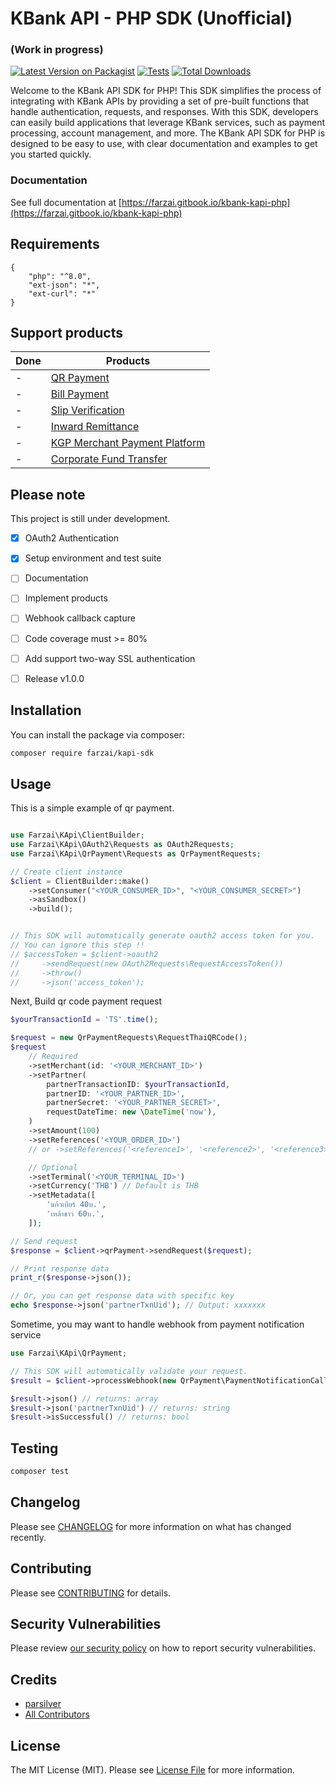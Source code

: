 # KBank API - PHP SDK (Unofficial)
### (Work in progress)

[![Latest Version on Packagist](https://img.shields.io/packagist/v/farzai/kapi-sdk.svg?style=flat-square)](https://packagist.org/packages/farzai/kapi-sdk)
[![Tests](https://img.shields.io/github/actions/workflow/status/farzai/kbank-kapi-php/run-tests.yml?branch=main&label=tests&style=flat-square)](https://github.com/farzai/kapi-sdk/actions/workflows/run-tests.yml)
[![Total Downloads](https://img.shields.io/packagist/dt/farzai/kapi-sdk.svg?style=flat-square)](https://packagist.org/packages/farzai/kapi-sdk)

Welcome to the KBank API SDK for PHP! This SDK simplifies the process of integrating with KBank APIs by providing a set of pre-built functions that handle authentication, requests, and responses. With this SDK, developers can easily build applications that leverage KBank services, such as payment processing, account management, and more. The KBank API SDK for PHP is designed to be easy to use, with clear documentation and examples to get you started quickly.


### Documentation
See full documentation at [https://farzai.gitbook.io/kbank-kapi-php](https://farzai.gitbook.io/kbank-kapi-php)


## Requirements
```
{
    "php": "^8.0",
    "ext-json": "*",
    "ext-curl": "*"
}
```



## Support products

| Done | Products                   | 
| --- |-----------------------------------|
|  -  | [QR Payment](https://apiportal.kasikornbank.com/product/public/All/QR%20Payment/Introduction/GETTING%20STARTED) | 
|  -  | [Bill Payment](https://apiportal.kasikornbank.com/product/public/All/Bill%20Payment/Introduction/GETTING%20STARTED) | 
|  -  | [Slip Verification](https://apiportal.kasikornbank.com/product/public/All/Slip%20Verification/Introduction/Getting%20Started) | 
|  -  | [Inward Remittance](https://apiportal.kasikornbank.com/product/public/All/Inward%20Remittance/Introduction/GETTING%20STARTED) | 
|  -  | [KGP Merchant Payment Platform](https://apiportal.kasikornbank.com/product/public/All/KGP%20Merchant%20Payment%20Platform/Introduction/Getting%20Started) | 
|  -  | [Corporate Fund Transfer](https://apiportal.kasikornbank.com/product/public/All/Corporate%20%20Fund%20Transfer/Introduction/Getting%20Started) |



## Please note
This project is still under development.
- [x] OAuth2 Authentication
- [x] Setup environment and test suite
- [ ] Documentation
- [ ] Implement products
- [ ] Webhook callback capture
- [ ] Code coverage must >= 80%
- [ ] Add support two-way SSL authentication
- [ ] Release v1.0.0


## Installation

You can install the package via composer:

```bash
composer require farzai/kapi-sdk
```

## Usage

This is a simple example of qr payment.
```php

use Farzai\KApi\ClientBuilder;
use Farzai\KApi\OAuth2\Requests as OAuth2Requests;
use Farzai\KApi\QrPayment\Requests as QrPaymentRequests;

// Create client instance
$client = ClientBuilder::make()
    ->setConsumer("<YOUR_CONSUMER_ID>", "<YOUR_CONSUMER_SECRET>")
    ->asSandbox()
    ->build();


// This SDK will automatically generate oauth2 access token for you.
// You can ignore this step !!
// $accessToken = $client->oauth2
//     ->sendRequest(new OAuth2Requests\RequestAccessToken())
//     ->throw()
//     ->json('access_token');
```

Next, Build qr code payment request
```php
$yourTransactionId = 'TS'.time();

$request = new QrPaymentRequests\RequestThaiQRCode();
$request
    // Required
    ->setMerchant(id: '<YOUR_MERCHANT_ID>')
    ->setPartner(
        partnerTransactionID: $yourTransactionId,
        partnerID: '<YOUR_PARTNER_ID>',
        partnerSecret: '<YOUR_PARTNER_SECRET>',
        requestDateTime: new \DateTime('now'),
    )
    ->setAmount(100)
    ->setReferences('<YOUR_ORDER_ID>')
    // or ->setReferences('<reference1>', '<reference2>', '<reference3>', '<reference4>')

    // Optional
    ->setTerminal('<YOUR_TERMINAL_ID>')
    ->setCurrency('THB') // Default is THB
    ->setMetadata([
        'แก้วเบียร์ 40บ.',
        'เหล้าขาว 60บ.',
    ]);

// Send request
$response = $client->qrPayment->sendRequest($request);

// Print response data
print_r($response->json());

// Or, you can get response data with specific key
echo $response->json('partnerTxnUid'); // Output: xxxxxxx

```

Sometime, you may want to handle webhook from payment notification service
```php
use Farzai\KApi\QrPayment;

// This SDK will automatically validate your request.
$result = $client->processWebhook(new QrPayment\PaymentNotificationCallback);

$result->json() // returns: array
$result->json('partnerTxnUid') // returns: string
$result->isSuccessful() // returns: bool
```


## Testing

```bash
composer test
```

## Changelog

Please see [CHANGELOG](CHANGELOG.md) for more information on what has changed recently.

## Contributing

Please see [CONTRIBUTING](https://github.com/spatie/.github/blob/main/CONTRIBUTING.md) for details.

## Security Vulnerabilities

Please review [our security policy](../../security/policy) on how to report security vulnerabilities.

## Credits

- [parsilver](https://github.com/parsilver)
- [All Contributors](../../contributors)

## License

The MIT License (MIT). Please see [License File](LICENSE.md) for more information.
